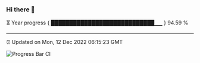 ### Hi there 👋

⏳ Year progress { ████████████████████████████▁▁ } 94.59 %

---

⏰ Updated on Mon, 12 Dec 2022 06:15:23 GMT

![Progress Bar CI](https://github.com/liununu/liununu/workflows/Progress%20Bar%20CI/badge.svg)
